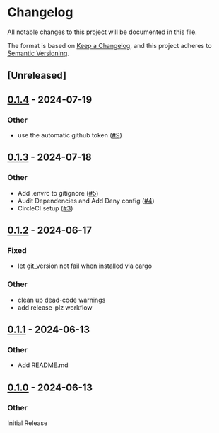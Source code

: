 # Changelog
All notable changes to this project will be documented in this file.

The format is based on [Keep a Changelog](https://keepachangelog.com/en/1.0.0/),
and this project adheres to [Semantic Versioning](https://semver.org/spec/v2.0.0.html).

## [Unreleased]

## [0.1.4](https://github.com/graysonarts/git-superprune/compare/v0.1.3...v0.1.4) - 2024-07-19

### Other
- use the automatic github token ([#9](https://github.com/graysonarts/git-superprune/pull/9))

## [0.1.3](https://github.com/graysonarts/git-superprune/compare/v0.1.2...v0.1.3) - 2024-07-18

### Other
- Add .envrc to gitignore ([#5](https://github.com/graysonarts/git-superprune/pull/5))
- Audit Dependencies and Add Deny config ([#4](https://github.com/graysonarts/git-superprune/pull/4))
- CircleCI setup ([#3](https://github.com/graysonarts/git-superprune/pull/3))

## [0.1.2](https://github.com/graysonarts/git-superprune/compare/v0.1.1...v0.1.2) - 2024-06-17

### Fixed
- let git_version not fail when installed via cargo

### Other
- clean up dead-code warnings
- add release-plz workflow

## [0.1.1](https://github.com/graysonarts/git-superprune/compare/v0.1.0...v0.1.1) - 2024-06-13

### Other
- Add README.md

## [0.1.0](https://github.com/graysonarts/git-superprune/releases/tag/v0.1.0) - 2024-06-13

### Other
Initial Release
